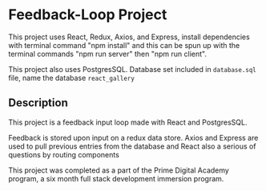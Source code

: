 # Feedback-Loop Project

This project uses React, Redux, Axios, and Express, install dependencies with terminal command "npm install" and this can be spun up with the terminal commands "npm run server" then "npm run client".

This project also uses PostgresSQL. Database set included in `database.sql` file, name the database `react_gallery`

## Description

This project is a feedback input loop made with React and PostgresSQL.

Feedback is stored upon input on a redux data store.  Axios and Express are used to pull previous entries from the database and React also a serious of questions by routing components

This project was completed as a part of the Prime Digital Academy program, a six month full stack development immersion program.

